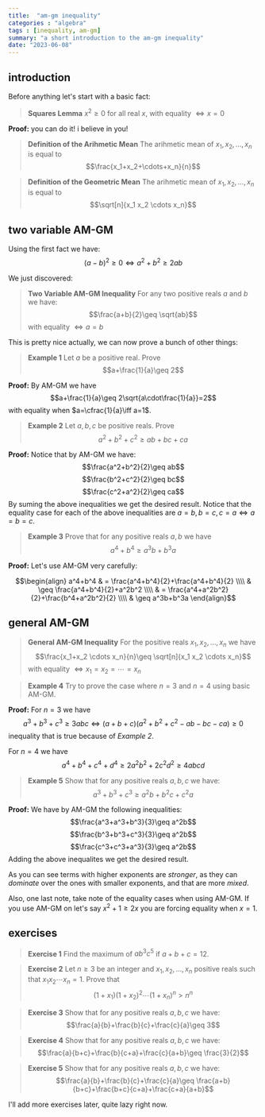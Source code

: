 ```yaml
---
title:  "am-gm inequality"
categories : "algebra"
tags : [inequality, am-gm]
summary: "a short introduction to the am-gm inequality"
date: "2023-06-08"
---
```


## introduction
Before anything let's start with a basic fact:

>**Squares Lemma**
>$x^2\geq0$ for all real $x$, with equality $\iff x=0$

**Proof:** you can do it! i believe in you!


> **Definition of the Arihmetic Mean**
> The arihmetic mean of $x_1,x_2,\dots,x_n$ is equal to $$\frac{x_1+x_2+\cdots+x_n}{n}$$


> **Definition of the Geometric Mean**
> The arihmetic mean of $x_1,x_2,\dots,x_n$ is equal to $$\sqrt[n]{x_1 x_2 \cdots x_n}$$

## two variable AM-GM

Using the first fact we have:
$$(a-b)^2\geq 0 \iff a^2+b^2\geq 2ab$$

We just discovered:
> **Two Variable AM-GM Inequality**
> For any two positive reals $a$ and $b$ we have: $$\frac{a+b}{2}\geq \sqrt{ab}$$
> with equality $\iff a=b$

This is pretty nice actually, we can now prove a bunch of other things:
> **Example 1** Let $a$ be a positive real. Prove $$a+\frac{1}{a}\geq 2$$

**Proof:** By AM-GM we have $$a+\frac{1}{a}\geq 2\sqrt{a\cdot\frac{1}{a}}=2$$ with equality when $a=\cfrac{1}{a}\iff a=1$.

> **Example 2** Let $a,b,c$ be positive reals. Prove $$a^2+b^2+c^2 \geq ab+bc+ca$$
 
**Proof:** Notice that by AM-GM we have:
$$\frac{a^2+b^2}{2}\geq ab$$
$$\frac{b^2+c^2}{2}\geq bc$$
$$\frac{c^2+a^2}{2}\geq ca$$
By suming the above inequalities we get the desired result. Notice that the equality case for each of the above inequalities are $a=b, b=c, c=a \iff a=b=c$.

> **Example 3** Prove that for any positive reals $a,b$ we have $$a^4+b^4\geq a^3b+b^3a$$

**Proof:** Let's use AM-GM very carefully:

$$\begin{align}
a^4+b^4 & = \frac{a^4+b^4}{2}+\frac{a^4+b^4}{2} \\\\
& \geq \frac{a^4+b^4}{2}+a^2b^2 \\\\
& = \frac{a^4+a^2b^2}{2}+\frac{b^4+a^2b^2}{2} \\\\
& \geq a^3b+b^3a
\end{align}$$

## general AM-GM

> **General AM-GM Inequality**
> For the positive reals $x_1,x_2,\dots,x_n$ we have $$\frac{x_1+x_2 \cdots x_n}{n}\geq \sqrt[n]{x_1 x_2 \cdots x_n}$$
> with equality $\iff x_1=x_2=\cdots = x_n$

> **Example 4** Try to prove the case where $n=3$ and $n=4$ using basic AM-GM.

**Proof:** For $n=3$ we have $$a^3+b^3+c^3\geq 3abc \iff (a+b+c)(a^2+b^2+c^2-ab-bc-ca)\geq 0$$
inequality that is true because of *Example 2*.

For $n=4$ we have $$a^4+b^4+c^4+d^4\geq 2a^2b^2+2c^2d^2\geq 4abcd$$

> **Example 5** Show that for any positive reals $a,b,c$ we have: $$a^3+b^3+c^3\geq a^2b+b^2c+c^2a$$

**Proof:** We have by AM-GM the following inequalities:
$$\frac{a^3+a^3+b^3}{3}\geq a^2b$$
$$\frac{b^3+b^3+c^3}{3}\geq a^2b$$
$$\frac{c^3+c^3+a^3}{3}\geq a^2b$$
Adding the above inequalites we get the desired result.

As you can see terms with higher exponents are *stronger*, as they can *dominate* over the ones with smaller exponents, and that are more *mixed*.

Also, one last note, take note of the equality cases when using AM-GM. If you use AM-GM on let's say $x^2+1\geq 2x$ you are forcing equality when $x=1$. 

## exercises
>**Exercise 1** Find the maximum of $ab^3c^5$ if $a+b+c=12$.

>**Exercise 2** Let $n\geq 3$ be an integer and $x_1,x_2,\dots,x_n$ positive reals such that $x_1 x_2 \cdots x_n=1$. Prove that 
>$$(1+x_1)(1+x_2)^2\cdots (1+x_n)^n>n^n$$

>**Exercise 3** Show that for any positive reals $a,b,c$ we have: 
>$$\frac{a}{b}+\frac{b}{c}+\frac{c}{a}\geq 3$$

>**Exercise 4** Show that for any positive reals $a,b,c$ we have: 
>$$\frac{a}{b+c}+\frac{b}{c+a}+\frac{c}{a+b}\geq \frac{3}{2}$$

>**Exercise 5** Show that for any positive reals $a,b,c$ we have:
>$$\frac{a}{b}+\frac{b}{c}+\frac{c}{a}\geq \frac{a+b}{b+c}+\frac{b+c}{c+a}+\frac{c+a}{a+b}$$

I'll add more exercises later, quite lazy right now.